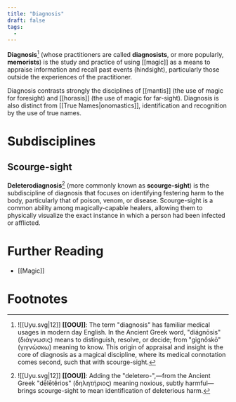 ```yaml
---
title: "Diagnosis"
draft: false
tags:
  - 
---
```


**Diagnosis**[^diag] (whose practitioners are called **diagnosists**, or more popularly, **memorists**) is the study and practice of using [[magic]] as a means to appraise information and recall past events (hindsight), particularly those outside the experiences of the practitioner. 

Diagnosis contrasts strongly the disciplines of [[mantis]] (the use of magic for foresight) and [[horasis]] (the use of magic for far-sight). Diagnosis is also distinct from [[True Names|onomastics]], identification and recognition by the use of true names.

# Subdisciplines
## Scourge-sight
**Deleterodiagnosis**[^dele] (more commonly known as **scourge-sight**) is the subdiscipline of diagnosis that focuses on identifying festering harm to the body, particularly that of poison, venom, or disease. Scourge-sight is a common ability among magically-capable healers, allowing them to physically visualize the exact instance in which a person had been infected or afflicted.

# Further Reading
- [[Magic]]

# Footnotes
[^diag]:![[Uyu.svg|12]] **[[OOU]]**: The term "diagnosis" has familiar medical usages in modern day English. In the Ancient Greek word, "diágnōsis" (διάγνωσις) means to distinguish, resolve, or decide; from "gignṓskō" (γιγνώσκω) meaning to know. This origin of appraisal and insight is the core of diagnosis as a magical discipline, where its medical connotation comes second, such that with scourge-sight.

[^dele]: ![[Uyu.svg|12]] **[[OOU]]**: Adding the "deletero-",—from the Ancient Greek "dēlētḗrios" (δηλητήριος) meaning noxious, subtly harmful—brings scourge-sight to mean identification of deleterious harm.